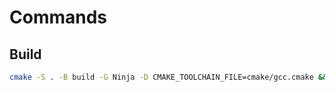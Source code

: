 # Commands


## Build

```bash
cmake -S . -B build -G Ninja -D CMAKE_TOOLCHAIN_FILE=cmake/gcc.cmake && cmake --build build
```
